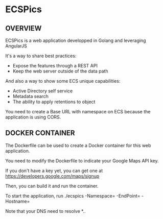 ECSPics
==============

OVERVIEW
--------------

ECSPics is a web application developped in Golang and leveraging AngularJS

It's a way to share best practices:

- Expose the features through a REST API
- Keep the web server outside of the data path

And also a way to show some ECS unique capabilities:

- Active Directory self service
- Metadata search
- The ability to apply retentions to object

You need to create a Base URL with namespace on ECS because the application is using CORS.

DOCKER CONTAINER
--------------

The Dockerfile can be used to create a Docker container for this web application.

You need to modify the Dockerfile to indicate your Google Maps API key.

If you don't have a key yet, you can get one at https://developers.google.com/maps/signup

Then, you can build it and run the container.

To start the application, run ./ecspics -Namespace=<ECS Namespace> -EndPoint=<ECS endpoint using the Base URL> -Hostname=<ECS IP address>

Note that your DNS need to resolve *.<ECS Base URL>.
